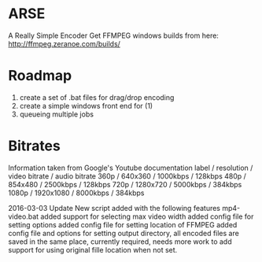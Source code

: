 ARSE
====

A Really Simple Encoder
Get FFMPEG windows builds from here: http://ffmpeg.zeranoe.com/builds/

Roadmap
=======

1. create a set of .bat files for drag/drop encoding
2. create a simple windows front end for (1)
3. queueing multiple jobs

Bitrates
========

Information taken from Google's Youtube documentation
label / resolution / video bitrate / audio bitrate
360p / 640x360 / 1000kbps / 128kbps
480p / 854x480 / 2500kbps / 128kbps
720p / 1280x720 / 5000kbps / 384kbps
1080p / 1920x1080 / 8000kbps / 384kbps

2016-03-03 Update
New script added with the following features mp4-video.bat
added support for selecting max video width
added config file for setting options
added config file for setting location of FFMPEG
added config file and options for setting output directory, all encoded files are saved in the same place, currently required, needs more work to add support for using original fille location when not set.
